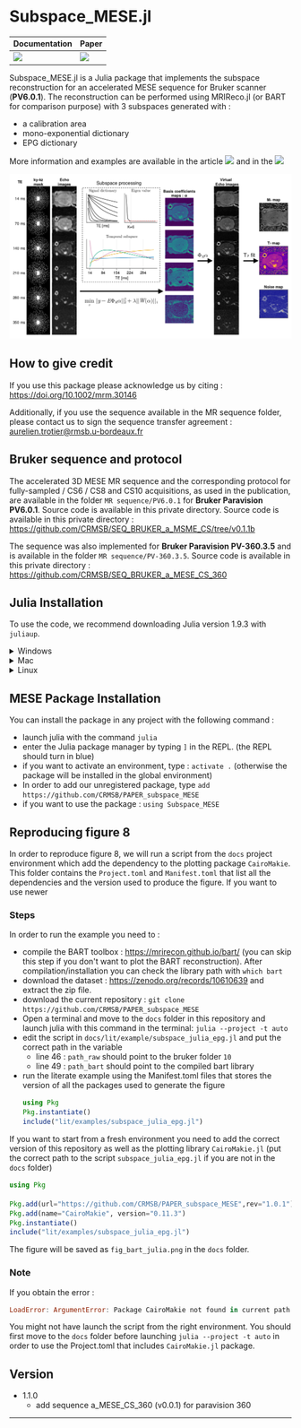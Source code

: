 # Subspace_MESE.jl


| **Documentation**         | **Paper**                   |
|:------------------------- |:--------------------------- |
| [![][docs-img]][docs-url] | [![][paper-img]][paper-url] |



Subspace_MESE.jl is a Julia package that implements the subspace reconstruction for an accelerated MESE sequence for Bruker scanner (**PV6.0.1**). 
The reconstruction can be performed using MRIReco.jl (or BART for comparison purpose) with 3 subspaces generated with :
- a calibration area
- mono-exponential dictionary
- EPG dictionary

More information and examples are available in the article [![][paper-img]][paper-url] and in the  [![][docs-img]][docs-url]

![](./docs/src/img/fig_explain.png)

## How to give credit

If you use this package please acknowledge us by citing : https://doi.org/10.1002/mrm.30146

Additionally, if you use the sequence available in the MR sequence folder, please contact us to sign the sequence transfer agreement : aurelien.trotier@rmsb.u-bordeaux.fr

## Bruker sequence and protocol

The accelerated 3D MESE MR sequence and the corresponding protocol for fully-sampled / CS6 / CS8 and CS10 acquisitions, as used in the publication, are available in the folder `MR sequence/PV6.0.1` for **Bruker Paravision PV6.0.1**. Source code is available in this private directory.  Source code is available in this private directory : https://github.com/CRMSB/SEQ_BRUKER_a_MSME_CS/tree/v0.1.1b

The sequence was also implemented for **Bruker Paravision PV-360.3.5** and is available in the folder  `MR sequence/PV-360.3.5`. Source code is available in this private directory : https://github.com/CRMSB/SEQ_BRUKER_a_MESE_CS_360

## Julia Installation

To use the code, we recommend downloading Julia version 1.9.3 with `juliaup`.

<details>
<summary>Windows</summary>

#### 1. Install juliaup
```
winget install julia -s msstore
```
#### 2. Add Julia 1.9.3
```
juliaup add 1.9.3
```
#### 3. Make 1.9.3 default
```
juliaup default 1.9.3
```

<!---#### Alternative
Alternatively you can download [this installer](https://julialang-s3.julialang.org/bin/winnt/x64/1.7/julia-1.9.3-win64.exe).--->

</details>


<details>
<summary>Mac</summary>

#### 1. Install juliaup
```
curl -fsSL https://install.julialang.org | sh
```
You may need to run `source ~/.bashrc` or `source ~/.bash_profile` or `source ~/.zshrc` if `juliaup` is not found after installation.

Alternatively, if `brew` is available on the system you can install juliaup with
```
brew install juliaup
```
#### 2. Add Julia 1.9.3
```
juliaup add 1.9.3
```
#### 3. Make 1.9.3 default
```
juliaup default 1.9.3
```

<!---#### Alternative
Alternatively you can download [this installer](https://julialang-s3.julialang.org/bin/mac/x64/1.7/julia-1.9.3-mac64.dmg)--->

</details>

<details>
<summary>Linux</summary>

#### 1. Install juliaup

```
curl -fsSL https://install.julialang.org | sh
```
You may need to run `source ~/.bashrc` or `source ~/.bash_profile` or `source ~/.zshrc` if `juliaup` is not found after installation.

Alternatively, use the AUR if you are on Arch Linux or `zypper` if you are on openSUSE Tumbleweed.
#### 2. Add Julia 1.9.3
```
juliaup add 1.9.3
```
#### 3. Make 1.9.3 default
```
juliaup default 1.9.3
```
</details>

## MESE Package Installation

You can install the package in any project with the following command :

- launch julia with the command `julia`
- enter the Julia package manager by typing `]` in the REPL. (the REPL should turn in blue)
- if you want to activate an environment, type : `activate .` (otherwise the package will be installed in the global environment)
- In order to add our unregistered package, type `add https://github.com/CRMSB/PAPER_subspace_MESE`
- if you want to use the package : `using Subspace_MESE`

## Reproducing figure 8
In order to reproduce figure 8, we will run a script from the `docs` project environment which add the dependency to the plotting package `CairoMakie`.
This folder contains the `Project.toml` and `Manifest.toml` that list all the dependencies and the version used to produce the figure. If you want to use newer 

### Steps
In order to run the example you need to :
- compile the BART toolbox : https://mrirecon.github.io/bart/ (you can skip this step if you don't want to plot the BART reconstruction). After compilation/installation you can check the library path with `which bart`
- download the dataset : https://zenodo.org/records/10610639 and extract the zip file.
- download the current repository : `git clone https://github.com/CRMSB/PAPER_subspace_MESE`
- Open a terminal and move to the `docs` folder in this repository and launch julia with this command in the terminal: `julia --project -t auto`
- edit the script in `docs/lit/example/subspace_julia_epg.jl` and put the correct path in the variable 
  - line 46 : `path_raw` should point to the bruker folder `10`
  - line 49 : `path_bart` should point to the compiled bart library 
- run the literate example using the Manifest.toml files that stores the version of all the packages used to generate the figure 
  ```julia
  using Pkg
  Pkg.instantiate()
  include("lit/examples/subspace_julia_epg.jl")
  ```

If you want to start from a fresh environment you need to add the correct version of this repository as well as the plotting library `CairoMakie.jl` (put the correct path to the script `subspace_julia_epg.jl` if you are not in the `docs` folder)

  ```julia
  using Pkg

  Pkg.add(url="https://github.com/CRMSB/PAPER_subspace_MESE",rev="1.0.1")
  Pkg.add(name="CairoMakie", version="0.11.3")
  Pkg.instantiate()
  include("lit/examples/subspace_julia_epg.jl")
  ```

The figure will be saved as `fig_bart_julia.png` in the `docs` folder.

### Note
If you obtain the error : 
```julia
LoadError: ArgumentError: Package CairoMakie not found in current path
```
You might not have launch the script from the right environment. You should first move to the `docs` folder before launching `julia --project -t auto` in order to use the Project.toml that includes `CairoMakie.jl` package.


## Version

- 1.1.0
  - add sequence a_MESE_CS_360 (v0.0.1) for paravision 360 


---

[docs-img]: https://img.shields.io/badge/docs-latest%20release-blue.svg
[docs-url]: https://crmsb.github.io/PAPER_subspace_MESE/dev/

[paper-img]: https://img.shields.io/badge/doi-10.1002/mrm.30146-blue.svg
[paper-url]: https://doi.org/10.1002/mrm.30146
